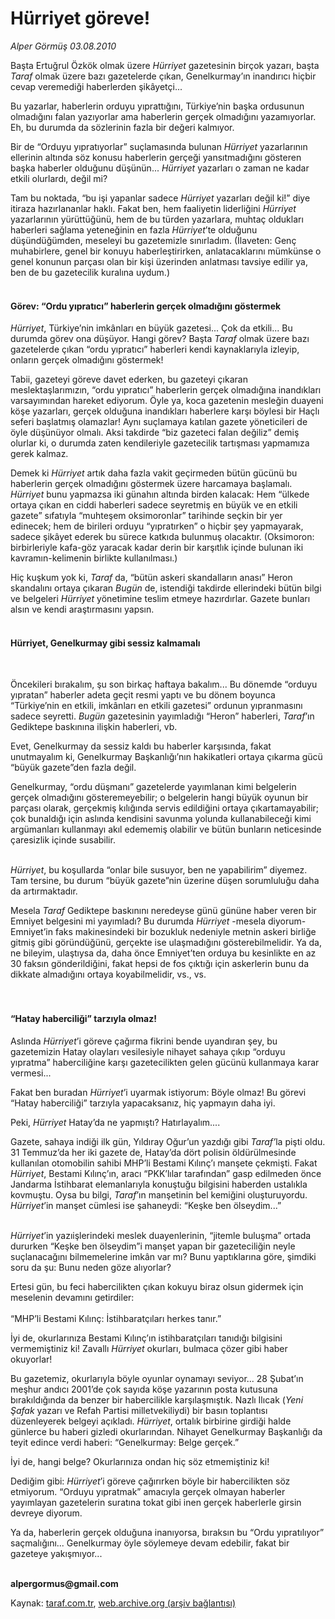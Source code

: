 # Hürriyet göreve!

*Alper Görmüş 03.08.2010*

<div class="yazi"><p>Başta Ertuğrul Özkök olmak üzere <i>Hürriyet</i> gazetesinin birçok yazarı, başta <i>Taraf </i>olmak üzere bazı gazetelerde çıkan, Genelkurmay’ın inandırıcı hiçbir cevap veremediği haberlerden şikâyetçi... </p>
<p>Bu yazarlar, haberlerin orduyu yıprattığını, Türkiye’nin başka ordusunun olmadığını falan yazıyorlar ama haberlerin gerçek olmadığını yazamıyorlar. Eh, bu durumda da sözlerinin fazla bir değeri kalmıyor. </p>
<p>Bir de “Orduyu yıpratıyorlar” suçlamasında bulunan <i>Hürriyet</i> yazarlarının ellerinin altında söz konusu haberlerin gerçeği yansıtmadığını gösteren başka haberler olduğunu düşünün... <i>Hürriyet</i> yazarları o zaman ne kadar etkili olurlardı, değil mi?</p>
<p>Tam bu noktada, “bu işi yapanlar sadece <i>Hürriyet </i>yazarları değil ki!” diye itiraza hazırlananlar haklı. Fakat ben, hem faaliyetin liderliğini <i>Hürriyet</i> yazarlarının yürüttüğünü, hem de bu türden yazarlara, muhtaç oldukları haberleri sağlama yeteneğinin en fazla <i>Hürriyet</i>’te olduğunu düşündüğümden, meseleyi bu gazetemizle sınırladım. (İlaveten: Genç muhabirlere, genel bir konuyu haberleştirirken, anlatacaklarını mümkünse o genel konunun parçası olan bir kişi üzerinden anlatması tavsiye edilir ya, ben de bu gazetecilik kuralına uydum.)</p>
<h4><br/>Görev: “Ordu yıpratıcı” haberlerin gerçek olmadığını göstermek </h4>
<p><i>Hürriyet</i>, Türkiye’nin imkânları en büyük gazetesi... Çok da etkili... Bu durumda görev ona düşüyor. Hangi görev? Başta <i>Taraf</i> olmak üzere bazı gazetelerde çıkan “ordu yıpratıcı” haberleri kendi kaynaklarıyla izleyip, onların gerçek olmadığını göstermek! </p>
<p>Tabii, gazeteyi göreve davet ederken, bu gazeteyi çıkaran meslektaşlarımızın, “ordu yıpratıcı” haberlerin gerçek olmadığına inandıkları varsayımından hareket ediyorum. Öyle ya, koca gazetenin mesleğin duayeni köşe yazarları, gerçek olduğuna inandıkları haberlere karşı böylesi bir Haçlı seferi başlatmış olamazlar! Aynı suçlamaya katılan gazete yöneticileri de öyle düşünüyor olmalı. Aksi takdirde “biz gazeteci falan değiliz” demiş olurlar ki, o durumda zaten kendileriyle gazetecilik tartışması yapmamıza gerek kalmaz. </p>
<p>Demek ki <i>Hürriyet </i>artık daha fazla vakit geçirmeden bütün gücünü bu haberlerin gerçek olmadığını göstermek üzere harcamaya başlamalı. <i>Hürriyet </i>bunu yapmazsa iki günahın altında birden kalacak: Hem “ülkede ortaya çıkan en ciddi haberleri sadece seyretmiş en büyük ve en etkili gazete” sıfatıyla “muhteşem oksimoronlar” tarihinde seçkin bir yer edinecek; hem de birileri orduyu “yıpratırken” o hiçbir şey yapmayarak, sadece şikâyet ederek bu sürece katkıda bulunmuş olacaktır. (Oksimoron: birbirleriyle kafa-göz yaracak kadar derin bir karşıtlık içinde bulunan iki kavramın-kelimenin birlikte kullanılması.)</p>
<p>Hiç kuşkum yok ki, <i>Taraf </i>da, “bütün askeri skandalların anası” Heron skandalını ortaya çıkaran <i>Bugün</i> de, istendiği takdirde ellerindeki bütün bilgi ve belgeleri <i>Hürriyet </i>yönetimine teslim etmeye hazırdırlar. Gazete bunları alsın ve kendi araştırmasını yapsın. </p>
<h4><br/>Hürriyet, Genelkurmay gibi sessiz kalmamalı</h4>
<p><b> </b></p>
<p>Öncekileri bırakalım, şu son birkaç haftaya bakalım... Bu dönemde “orduyu yıpratan” haberler adeta geçit resmi yaptı ve bu dönem boyunca “Türkiye’nin en etkili, imkânları en etkili gazetesi” ordunun yıpranmasını sadece seyretti. <i>Bugün</i> gazetesinin yayımladığı “Heron” haberleri, <i>Taraf</i>’ın Gediktepe baskınına ilişkin haberleri, vb.</p>
<p>Evet, Genelkurmay da sessiz kaldı bu haberler karşısında, fakat unutmayalım ki, Genelkurmay Başkanlığı’nın hakikatleri ortaya çıkarma gücü “büyük gazete”den fazla değil. </p>
<p>Genelkurmay, “ordu düşmanı” gazetelerde yayımlanan kimi belgelerin gerçek olmadığını gösteremeyebilir; o belgelerin hangi büyük oyunun bir parçası olarak, gerçekmiş kılığında servis edildiğini ortaya çıkartamayabilir; çok bunaldığı için aslında kendisini savunma yolunda kullanabileceği kimi argümanları kullanmayı akıl edememiş olabilir ve bütün bunların neticesinde çaresizlik içinde susabilir. </p>
<p><i><br/>Hürriyet</i>, bu koşullarda “onlar bile susuyor, ben ne yapabilirim” diyemez. Tam tersine, bu durum “büyük gazete”nin üzerine düşen sorumluluğu daha da artırmaktadır.</p>
<p>Mesela <i>Taraf </i>Gediktepe baskınını neredeyse günü gününe haber veren bir Emniyet belgesini mi yayımladı? Bu durumda <i>Hürriyet</i> -mesela diyorum- Emniyet’in faks makinesindeki bir bozukluk nedeniyle metnin askeri birliğe gitmiş gibi göründüğünü, gerçekte ise ulaşmadığını gösterebilmelidir. Ya da, ne bileyim, ulaştıysa da, daha önce Emniyet’ten orduya bu kesinlikte en az 30 faksın gönderildiğini, fakat hepsi de fos çıktığı için askerlerin bunu da dikkate almadığını ortaya koyabilmelidir, vs., vs. </p>
<h4> <br/><br/>“Hatay haberciliği” tarzıyla olmaz!</h4>
<p>Aslında <i>Hürriyet</i>’i göreve çağırma fikrini bende uyandıran şey, bu gazetemizin Hatay olayları vesilesiyle nihayet sahaya çıkıp “orduyu yıpratma” haberciliğine karşı gazetecilikten gelen gücünü kullanmaya karar vermesi... </p>
<p>Fakat ben buradan <i>Hürriyet</i>’i uyarmak istiyorum: Böyle olmaz! Bu görevi “Hatay haberciliği” tarzıyla yapacaksanız, hiç yapmayın daha iyi.   </p>
<p>Peki, <i>Hürriyet </i>Hatay’da ne yapmıştı? Hatırlayalım....</p>
<p>Gazete, sahaya indiği ilk gün, Yıldıray Oğur’un yazdığı gibi <i>Taraf’</i>la pişti oldu. 31 Temmuz’da her iki gazete de, Hatay’da dört polisin öldürülmesinde kullanılan otomobilin sahibi MHP’li Bestami Kılınç’ı manşete çekmişti. Fakat <i>Hürriyet</i>, Bestami Kılınç’ın, aracı “PKK’lılar tarafından” gasp edilmeden önce Jandarma İstihbarat elemanlarıyla konuştuğu bilgisini haberden ustalıkla kovmuştu. Oysa bu bilgi, <i>Taraf</i>’ın manşetinin bel kemiğini oluşturuyordu. <i>Hürriyet</i>’in manşet cümlesi ise şahaneydi: “Keşke ben ölseydim...” </p>
<p><i><br/>Hürriyet</i>’in yazıişlerindeki meslek duayenlerinin, “jitemle buluşma” ortada dururken “Keşke ben ölseydim”i manşet yapan bir gazeteciliğin neyle suçlanacağını bilmemelerine imkân var mı? Bunu yaptıklarına göre, şimdiki soru da şu: Bunu neden göze alıyorlar?</p>
<p>Ertesi gün, bu feci habercilikten çıkan kokuyu biraz olsun gidermek için meselenin devamını getirdiler: <br/><br/>“MHP’li Bestami Kılınç: İstihbaratçıları herkes tanır.” </p>
<p>İyi de, okurlarınıza Bestami Kılınç’ın istihbaratçıları tanıdığı bilgisini vermemiştiniz ki! Zavallı <i>Hürriyet</i> okurları, bulmaca çözer gibi haber okuyorlar!</p>
<p>Bu gazetemiz, okurlarıyla böyle oyunlar oynamayı seviyor... 28 Şubat’ın meşhur andıcı 2001’de çok sayıda köşe yazarının posta kutusuna bırakıldığında da benzer bir habercilikle karşılaşmıştık. Nazlı Ilıcak (<i>Yeni Şafak</i> yazarı ve Refah Partisi milletvekiliydi) bir basın toplantısı düzenleyerek belgeyi açıkladı. <i>Hürriyet</i>, ortalık birbirine girdiği halde günlerce bu haberi gizledi okurlarından. Nihayet Genelkurmay Başkanlığı da teyit edince verdi haberi: “Genelkurmay: Belge gerçek.”</p>
<p>İyi de, hangi belge? Okurlarınıza ondan hiç söz etmemiştiniz ki!</p>
<p>Dediğim gibi: <i>Hürriyet</i>’i göreve çağırırken böyle bir habercilikten söz etmiyorum. “Orduyu yıpratmak” amacıyla gerçek olmayan haberler yayımlayan gazetelerin suratına tokat gibi inen gerçek haberlerle girsin devreye diyorum.</p>
<p>Ya da, haberlerin gerçek olduğuna inanıyorsa, bıraksın bu “Ordu yıpratılıyor” saçmalığını... Genelkurmay öyle söylemeye devam edebilir, fakat bir gazeteye yakışmıyor... </p>
<p><b><br/>alpergormus@gmail.com</b></p></div>

Kaynak: [taraf.com.tr](http://www.taraf.com.tr:80/alper-gormus/makale-hurriyet-goreve.htm), [web.archive.org (arşiv bağlantısı)](http://web.archive.org/web/20100804204136/http://www.taraf.com.tr:80/alper-gormus/makale-hurriyet-goreve.htm)
